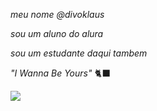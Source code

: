 _meu nome @divoklaus_

_sou um aluno do alura_

_sou um estudante daqui tambem_

_"I Wanna Be Yours"_ 🐈‍⬛

![](https://media3.giphy.com/media/v1.Y2lkPTc5MGI3NjExeTVoczM4NGYweTExZ2JsbmIyY2J6eHpsd2ppZ2M1NHVvN2IwNG5zNCZlcD12MV9pbnRlcm5hbF9naWZfYnlfaWQmY3Q9Zw/uBTWyINWTrWz6/giphy.webp)
